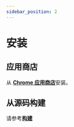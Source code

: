 ```yaml
---
sidebar_position: 2
---
```


# 安装


## 应用商店

从 [**Chrome 应用商店**](https://chrome.google.com/webstore/detail/microsoft-to-do-browser-e/ffpljgmbiankjaokoefefmkoghcgoodn)安装。


## 从源码构建

请参考[**构建**](../contribution/development/build.md)